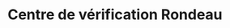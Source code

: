 ---
title: "Centre de vérification Rondeau"
url: /carignan/centre-de-verification-rondeau/
shop: car repair
---